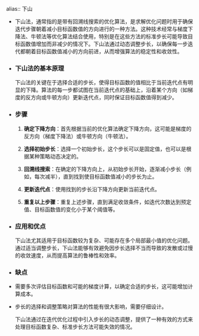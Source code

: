 alias:: 下山

- 下山法，通常指的是带有回溯线搜索的优化算法，是求解优化问题时用于确保迭代步骤朝着减小目标函数值的方向进行的一种方法。这种技术经常与梯度下降法、牛顿法等优化算法结合使用，特别是在这些方法的标准步长可能导致目标函数值增加而非减少的情况下。下山法通过动态调整步长，以确保每一步迭代都朝着目标函数值减小的方向前进，从而增强算法的稳定性和收敛性。
- ### 下山法的基本原理
  
  下山法的关键在于选择合适的步长，使得目标函数的值相比于当前迭代点有明显的下降。算法的每一步都试图在当前迭代点的基础上，沿着某个方向（如梯度的反方向或牛顿方向）更新迭代点，同时保证目标函数值得到减少。
- ### 步骤
  
  1. **确定下降方向**：首先根据当前的优化算法确定下降方向，这可能是梯度的反方向（梯度下降法）或牛顿方向（牛顿法）。
  
  2. **选择初始步长**：选择一个初始步长，这个步长可以是固定值，也可以是根据某种策略动态决定的。
  
  3. **回溯线搜索**：在确定的下降方向上，从初始步长开始，逐渐减小步长（例如，每次减半），直到找到使目标函数值减小的步长为止。
  
  4. **更新迭代点**：使用找到的步长沿下降方向更新当前迭代点。
  
  5. **重复以上步骤**：重复上述步骤，直到满足收敛条件，如迭代次数达到预定值、目标函数值的变化小于某个阈值等。
- ### 应用和优点
  
  下山法尤其适用于目标函数较为复杂、可能存在多个局部最小值的优化问题。通过适当调整步长，下山法能够有效避免因步长选择不当而导致的发散或过慢的收敛速度，从而提高算法的鲁棒性和效率。
- ### 缺点
- 需要多次评估目标函数和可能的梯度计算，以确定合适的步长，这可能增加计算成本。
- 步长的选择和调整策略对算法的性能有很大影响，需要仔细设计。
  
  下山法通过在迭代优化过程中引入步长的动态调整，提供了一种有效的方式来处理目标函数复杂、标准步长方法可能失效的情况。